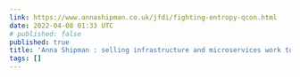 ```yaml
---
link: https://www.annashipman.co.uk/jfdi/fighting-entropy-qcon.html
date: 2022-04-08 01:33 UTC
# published: false
published: true
title: 'Anna Shipman : selling infrastructure and microservices work to business'
tags: []
---
```



